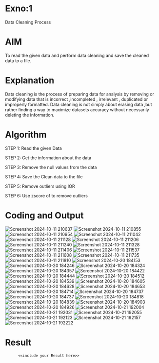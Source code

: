 # Exno:1
Data Cleaning Process

# AIM
To read the given data and perform data cleaning and save the cleaned data to a file.

# Explanation
Data cleaning is the process of preparing data for analysis by removing or modifying data that is incorrect ,incompleted , irrelevant , duplicated or improperly formatted. Data cleaning is not simply about erasing data ,but rather finding a way to maximize datasets accuracy without necessarily deleting the information.

# Algorithm
STEP 1: Read the given Data

STEP 2: Get the information about the data

STEP 3: Remove the null values from the data

STEP 4: Save the Clean data to the file

STEP 5: Remove outliers using IQR

STEP 6: Use zscore of to remove outliers

# Coding and Output
![Screenshot 2024-10-11 210637](https://github.com/user-attachments/assets/184b1556-b488-496f-b7d6-4f9884c04179)
![Screenshot 2024-10-11 210855](https://github.com/user-attachments/assets/bf4e112f-46af-48fe-b247-a8bb53f40749)
![Screenshot 2024-10-11 210954](https://github.com/user-attachments/assets/d6e9f2ba-d090-41b6-84b9-cf50772be80a)
![Screenshot 2024-10-11 211042](https://github.com/user-attachments/assets/fa13a7ba-48fa-463c-80cf-267fc57cc764)
![Screenshot 2024-10-11 211128](https://github.com/user-attachments/assets/72e78242-b2c3-4f6e-ac3b-fe696aa04aa7)
![Screenshot 2024-10-11 211206](https://github.com/user-attachments/assets/084df5e0-6617-47f0-8962-0cb02a01a17f)
![Screenshot 2024-10-11 211240](https://github.com/user-attachments/assets/d43e58c1-d108-487d-8748-38f65c0e3c30)
![Screenshot 2024-10-11 211328](https://github.com/user-attachments/assets/fea07bea-f4d4-4281-a6eb-01cf7f38b20c)
![Screenshot 2024-10-11 211406](https://github.com/user-attachments/assets/4da8e848-ccdb-48d7-8eba-4b79c2971352)
![Screenshot 2024-10-11 211537](https://github.com/user-attachments/assets/80aabd12-c5a4-4ed8-a649-40c303524057)
![Screenshot 2024-10-11 211608](https://github.com/user-attachments/assets/57717b49-9731-4cf0-a297-2b48572be9df)
![Screenshot 2024-10-11 211735](https://github.com/user-attachments/assets/c71d89da-6a53-4f97-bc43-7fca04966270)
![Screenshot 2024-10-11 211810](https://github.com/user-attachments/assets/fe16fffc-5c9e-428a-9322-cf269cb532cb)
![Screenshot 2024-10-20 184153](https://github.com/user-attachments/assets/dcb7d0ed-a86d-4585-9543-21f5b2cab172)
![Screenshot 2024-10-20 184246](https://github.com/user-attachments/assets/2278924d-cddb-4538-8854-073486f710b8)
![Screenshot 2024-10-20 184324](https://github.com/user-attachments/assets/fd5403aa-3c11-4e58-91e0-78e3518f4d4a)
![Screenshot 2024-10-20 184357](https://github.com/user-attachments/assets/d9fe95ff-8025-4ea4-89d4-5f6c7397dc38)
![Screenshot 2024-10-20 184422](https://github.com/user-attachments/assets/49ab16c7-6f65-465d-ba34-e1ea0fc51213)
![Screenshot 2024-10-20 184444](https://github.com/user-attachments/assets/4f38a102-7b09-49c2-b916-09b99043b7bb)
![Screenshot 2024-10-20 184512](https://github.com/user-attachments/assets/1830b27a-13df-40a8-a918-cb4ac9c4883b)
![Screenshot 2024-10-20 184539](https://github.com/user-attachments/assets/3ca9457a-db06-4799-8c32-d3d3d5c49e23)
![Screenshot 2024-10-20 184605](https://github.com/user-attachments/assets/af5bd557-c4e0-4e4c-ace2-f69e356304c0)
![Screenshot 2024-10-20 184628](https://github.com/user-attachments/assets/3441543d-b581-4aea-bca2-df4fe278e591)
![Screenshot 2024-10-20 184653](https://github.com/user-attachments/assets/6735e398-a53b-49a7-b7a5-81da9b182f57)
![Screenshot 2024-10-20 184714](https://github.com/user-attachments/assets/3531f83c-7742-4ce4-a013-b5b389d6dcbf)
![Screenshot 2024-10-20 184737](https://github.com/user-attachments/assets/4a1b3377-a782-4e59-810f-8a2bd78b79ad)
![Screenshot 2024-10-20 184737](https://github.com/user-attachments/assets/55b6f2ca-46c7-4f20-b3e2-1b5c683bd281)
![Screenshot 2024-10-20 184818](https://github.com/user-attachments/assets/cb5ae682-b0cc-4bc2-937b-3e1904425280)
![Screenshot 2024-10-20 184839](https://github.com/user-attachments/assets/3619d9da-9a47-4e21-8a4c-5d9a61689a2e)
![Screenshot 2024-10-20 184903](https://github.com/user-attachments/assets/c10af022-1ca6-4fa2-a493-82c01fcca21f)
![Screenshot 2024-10-20 184926](https://github.com/user-attachments/assets/ca524587-270f-4eac-ba99-f5ec14e3f550)
![Screenshot 2024-10-21 192004](https://github.com/user-attachments/assets/81befded-6bd6-43eb-8043-07c393fd10d6)
![Screenshot 2024-10-21 192031](https://github.com/user-attachments/assets/b50001a3-34c0-4d6c-bc1a-6413f41f2617)
![Screenshot 2024-10-21 192055](https://github.com/user-attachments/assets/5de07394-7092-43f7-bbce-526008588f92)
![Screenshot 2024-10-21 192123](https://github.com/user-attachments/assets/c17cceeb-8a08-461d-9f0d-5fd0f9703efe)
![Screenshot 2024-10-21 192157](https://github.com/user-attachments/assets/1d19e0d5-eec7-4a8b-9461-ded4e7d9ccfa)
![Screenshot 2024-10-21 192222](https://github.com/user-attachments/assets/dc8aa883-4aee-4375-a5b5-6c2738a0d3c3)






































# Result
          <<include your Result here>>
